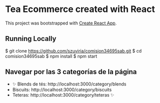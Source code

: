 # Tea Ecommerce created with React

This project was bootstrapped with [Create React App](https://github.com/facebook/create-react-app).

## Running Locally
$ git clone https://github.com/szuviria/comision34695sab.git
$ cd comision34695sab
$ npm install
$ npm start

## Navegar por las 3 categorías de la página

- ✨ Blends de tés: http://localhost:3000/category/blends
- Biscuits: http://localhost:3000/category/biscuits
- Teteras: http://localhost:3000/category/teteras ✨


